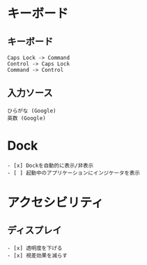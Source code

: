 # キーボード

## キーボード

```
Caps Lock -> Command
Control -> Caps Lock
Command -> Control
```

## 入力ソース

```
ひらがな (Google)
英数 (Google)
```

# Dock

```
- [x] Dockを自動的に表示/非表示
- [ ] 起動中のアプリケーションにインジケータを表示
```

# アクセシビリティ

## ディスプレイ

```
- [x] 透明度を下げる
- [x] 視差効果を減らす
```